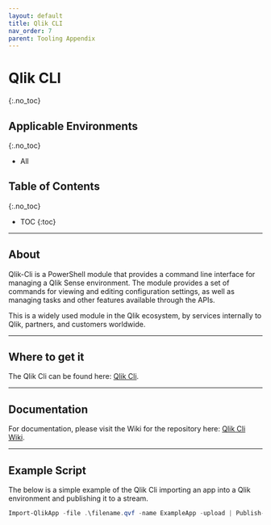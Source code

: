 ```yaml
---
layout: default
title: Qlik CLI
nav_order: 7
parent: Tooling Appendix
---
```


# Qlik CLI <i class="fas fa-tools fa-xs" title="Tooling | Pre-Built Solutions"></i> <i class="fas fa-file-code fa-xs" title="API | Requires Script"></i> 
{:.no_toc}

## Applicable Environments
{:.no_toc}
- All

## Table of Contents
{:.no_toc}

* TOC
{:toc}

-------------------------

## About <i class="fas fa-tools fa-xs" title="Tooling | Pre-Built Solutions"></i> <i class="fas fa-file-code fa-xs" title="API | Requires Script"></i>

Qlik-Cli is a PowerShell module that provides a command line interface for managing a Qlik Sense environment. The module provides a set of commands for viewing and editing configuration settings, as well as managing tasks and other features available through the APIs.

This is a widely used module in the Qlik ecosystem, by services internally to Qlik, partners, and customers worldwide.

-------------------------

## Where to get it

The Qlik Cli can be found here: [Qlik Cli](https://github.com/ahaydon/Qlik-Cli).

-------------------------

## Documentation

For documentation, please visit the Wiki for the repository here: [Qlik Cli Wiki](https://github.com/ahaydon/Qlik-Cli/wiki).

-------------------------

## Example Script <i class="fas fa-file-code fa-xs" title="API | Requires Script"></i>

The below is a simple example of the Qlik Cli importing an app into a Qlik environment and publishing it to a stream.

```powershell
Import-QlikApp -file .\filename.qvf -name ExampleApp -upload | Publish-QlikApp -stream ExampleStream
```


